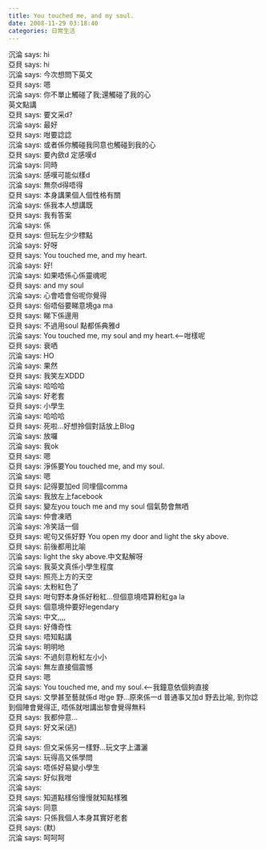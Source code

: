 ```yaml
---
title: You touched me, and my soul.
date: 2008-11-29 03:18:40
categories: 日常生活
---
```


  
沉淪 says: hi  
亞貝 says: hi  
沉淪 says: 今次想問下英文  
亞貝 says: 嗯  
沉淪 says: 你不單止觸碰了我;還觸碰了我的心  
英文點講  
亞貝 says: 要文采d?  
沉淪 says: 最好  
亞貝 says: 咁要諗諗  
沉淪 says: 或者係你觸碰我同意也觸碰到我的心  
亞貝 says: 要內歛d 定感嘆d  
沉淪 says: 同時  
沉淪 says: 感嘆可能似樣d  
沉淪 says: 無奈d得唔得  
亞貝 says: 本身講果個人個性格有關  
沉淪 says: 係我本人想講既  
亞貝 says: 我有答案  
沉淪 says: 係  
亞貝 says: 但玩左少少標點  
沉淪 says: 好呀  
亞貝 says: You touched me, and my heart.  
沉淪 says: 好!  
沉淪 says: 如果唔係心係靈魂呢  
亞貝 says: and my soul  
沉淪 says: 心會唔會俗呢你覺得  
亞貝 says: 俗唔俗要睇意境ga ma  
亞貝 says: 睇下係邊用  
亞貝 says: 不過用soul 點都係典雅d  
沉淪 says: You touched me, my soul and my heart.&lt;--咁樣呢  
亞貝 says: 衰哂  
沉淪 says: HO  
沉淪 says: 果然  
亞貝 says: 我笑左XDDD  
沉淪 says: 哈哈哈  
沉淪 says: 好老套  
亞貝 says: 小學生  
沉淪 says: 哈哈哈  
亞貝 says: 死啦...好想拎個對話放上Blog  
沉淪 says: 放囉  
沉淪 says: 我ok  
亞貝 says: 嗯  
亞貝 says: 淨係要You touched me, and my soul.  
沉淪 says: 嗯  
亞貝 says: 記得要加ed 同埋個comma  
沉淪 says: 我放左上facebook  
亞貝 says: 變左you touch me and my soul 個氣勢會無哂  
沉淪 says: 仲會凍晒  
沉淪 says: 冷笑話一個  
亞貝 says: 呢句又係好野 You open my door and light the sky above.  
亞貝 says: 前後都用比喻  
沉淪 says: light the sky above.中文點解呀  
沉淪 says: 我英文真係小學生程度  
亞貝 says: 照亮上方的天空  
沉淪 says: 太粉紅色了  
亞貝 says: 咁句野本身係好粉紅...但個意境唔算粉紅ga la  
亞貝 says: 個意境仲要好legendary  
沉淪 says: 中文,,,,  
亞貝 says: 好傳奇性  
亞貝 says: 唔知點講  
沉淪 says: 明明地  
沉淪 says: 不過刻意粉紅左小小  
沉淪 says: 無左直接個震憾  
亞貝 says: 嗯  
沉淪 says: You touched me, and my soul.&lt;--我鐘意依個夠直接  
亞貝 says: 文學甚至藝就係d 咁ge 野...原來係一d 普通事又加d 野去比喻, 到你諗到個陣會覺得正, 唔係就咁講出黎會覺得無料  
亞貝 says: 我都仲意...  
亞貝 says: 好文采(逃)  
沉淪 says:   
亞貝 says: 但文采係另一樣野...玩文字上瀟灑  
沉淪 says: 玩得高又係學問  
沉淪 says: 唔係好易變小學生  
沉淪 says: 好似我咁  
沉淪 says:   
亞貝 says: 知道點樣俗慢慢就知點樣雅  
沉淪 says: 同意  
沉淪 says: 只係我個人本身其實好老套  
亞貝 says: (默)  
沉淪 says: 呵呵呵  